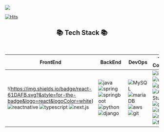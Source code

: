 <img src="https://img.shields.io/badge/jjae0510@gmail.com-EA4335?style=flat-square&logo=Gmail&logoColor=white"/>

[![Hits](https://hits.seeyoufarm.com/api/count/incr/badge.svg?url=https%3A%2F%2Fgithub.com%2Fjaiwon880&count_bg=%2379C83D&title_bg=%23555555&icon=&icon_color=%23E7E7E7&title=hits&edge_flat=false)](https://hits.seeyoufarm.com)

<div align=center>
	<h2>📚 Tech Stack 📚</h2>
</div>
<br>

| **FrontEnd** | **BackEnd** | **DevOps** | **Tools & Community** |
| ------------- | ------------ | ---------- | -------------------- |
| !(https://img.shields.io/badge/react-61DAFB.svg?&style=for-the-badge&logo=react&logoColor=white) ![reactnative](https://img.shields.io/badge/reactnative-61DAFB.svg?&style=for-the-badge&logo=reactnative&logoColor=white) ![typescript](https://img.shields.io/badge/typescript-3178C6.svg?&style=for-the-badge&logo=typescript&logoColor=white) ![next.js](https://img.shields.io/badge/next.js-000000.svg?&style=for-the-badge&logo=next.js&logoColor=white) | ![java](https://img.shields.io/badge/java-ffffff.svg?&style=for-the-badge&logo=openjdk&logoColor=black) ![spring](https://img.shields.io/badge/spring-6DB33F.svg?&style=for-the-badge&logo=spring&logoColor=white) ![springboot](https://img.shields.io/badge/springboot-6DB33F.svg?&style=for-the-badge&logo=springboot&logoColor=white) ![python](https://img.shields.io/badge/python-3776AB.svg?&style=for-the-badge&logo=python&logoColor=white) ![django](https://img.shields.io/badge/django-092E20.svg?&style=for-the-badge&logo=django&logoColor=white) | ![MySQL](https://img.shields.io/badge/MySQL-232F3E.svg?&style=for-the-badge&logo=MySQL&logoColor=white) ![mariaDB](https://img.shields.io/badge/mariaDB-232F3E.svg?&style=for-the-badge&logo=mariaDB&logoColor=white) ![aws](https://img.shields.io/badge/aws-232F3E.svg?&style=for-the-badge&logo=amazonaws&logoColor=white) ![git](https://img.shields.io/badge/git-F05032.svg?&style=for-the-badge&logo=git&logoColor=white) | ![intellij](https://img.shields.io/badge/intellij-000000.svg?&style=for-the-badge&logo=intellijidea&logoColor=white) ![vscode](https://img.shields.io/badge/vscode-007ACC.svg?&style=for-the-badge&logo=visualstudiocode&logoColor=white) ![pycharm](https://img.shields.io/badge/pycharm-000000.svg?&style=for-the-badge&logo=pycharm&logoColor=white) ![Android Studio](https://img.shields.io/badge/AndroidStudio-3DDC84.svg?&style=for-the-badge&logo=AndroidStudio&logoColor=white) ![github](https://img.shields.io/badge/github-181717.svg?&style=for-the-badge&logo=github&logoColor=white) ![slack](https://img.shields.io/badge/slack-4A154B.svg?&style=for-the-badge&logo=slack&logoColor=white) ![notion](https://img.shields.io/badge/notion-000000.svg?&style=for-the-badge&logo=notion&logoColor=white)  ![figma](https://img.shields.io/badge/figma-F24E1E.svg?&style=for-the-badge&logo=figma&logoColor=white) |
